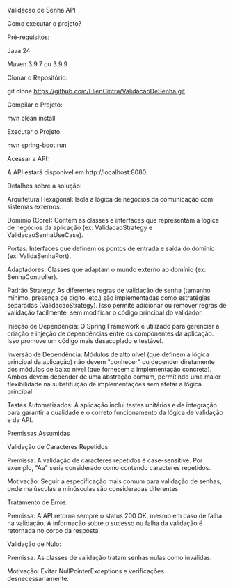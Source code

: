 Validacao de Senha API

Como executar o projeto?

Pré-requisitos:

Java 24

Maven 3.9.7 ou 3.9.9

Clonar o Repositório:

git clone https://github.com/EllenCintra/ValidacaoDeSenha.git

Compilar o Projeto:

mvn clean install

Executar o Projeto:

mvn spring-boot:run


Acessar a API:

A API estará disponível em http://localhost:8080.


Detalhes sobre a solução:

Arquitetura Hexagonal: Isola a lógica de negócios da comunicação com sistemas externos.

Domínio (Core): Contém as classes e interfaces que representam a lógica de negócios da aplicação (ex: ValidacaoStrategy e ValidacaoSenhaUseCase).

Portas: Interfaces que definem os pontos de entrada e saída do domínio (ex: ValidaSenhaPort).

Adaptadores: Classes que adaptam o mundo externo ao domínio (ex: SenhaController).

Padrão Strategy: As diferentes regras de validação de senha (tamanho mínimo, presença de dígito, etc.) são implementadas como estratégias separadas (ValidacaoStrategy). Isso permite adicionar ou remover regras de validação facilmente, sem modificar o código principal do validador.

Injeção de Dependência: O Spring Framework é utilizado para gerenciar a criação e injeção de dependências entre os componentes da aplicação. Isso promove um código mais desacoplado e testável.

Inversão de Dependência: Módulos de alto nível (que definem a lógica principal da aplicação) não devem "conhecer" ou depender diretamente dos módulos de baixo nível (que fornecem a implementação concreta). Ambos devem depender de uma abstração comum, permitindo uma maior flexibilidade na substituição de implementações sem afetar a lógica principal.

Testes Automatizados: A aplicação inclui testes unitários e de integração para garantir a qualidade e o correto funcionamento da lógica de validação e da API.


Premissas Assumidas

Validação de Caracteres Repetidos:

Premissa: A validação de caracteres repetidos é case-sensitive. Por exemplo, "Aa" seria considerado como contendo caracteres repetidos.

Motivação: Seguir a especificação mais comum para validação de senhas, onde maiúsculas e minúsculas são consideradas diferentes.

Tratamento de Erros:

Premissa: A API retorna sempre o status 200 OK, mesmo em caso de falha na validação. A informação sobre o sucesso ou falha da validação é retornada no corpo da resposta.

Validação de Nulo:

Premissa: As classes de validação tratam senhas nulas como inválidas.

Motivação: Evitar NullPointerExceptions e verificações desnecessariamente.
